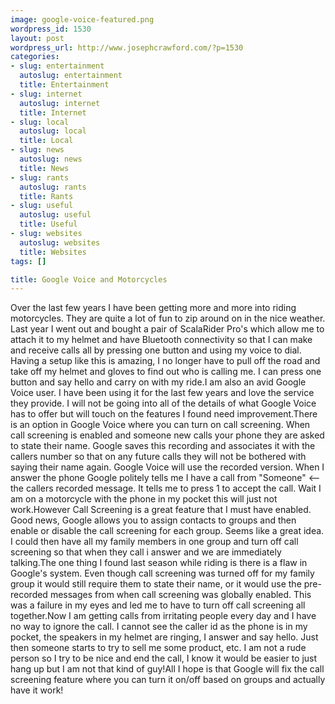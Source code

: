 ```yaml
--- 
image: google-voice-featured.png
wordpress_id: 1530
layout: post
wordpress_url: http://www.josephcrawford.com/?p=1530
categories: 
- slug: entertainment
  autoslug: entertainment
  title: Entertainment
- slug: internet
  autoslug: internet
  title: Internet
- slug: local
  autoslug: local
  title: Local
- slug: news
  autoslug: news
  title: News
- slug: rants
  autoslug: rants
  title: Rants
- slug: useful
  autoslug: useful
  title: Useful
- slug: websites
  autoslug: websites
  title: Websites
tags: []

title: Google Voice and Motorcycles
---
```

Over the last few years I have been getting more and more into riding motorcycles.  They are quite a lot of fun to zip around on in the nice weather.  Last year I went out and bought a pair of ScalaRider Pro's which allow me to attach it to my helmet and have Bluetooth connectivity so that I can make and receive calls all by pressing one button and using my voice to dial.  Having a setup like this is amazing, I no longer have to pull off the road and take off my helmet and gloves to find out who is calling me.  I can press one button and say hello and carry on with my ride.I am also an avid Google Voice user.  I have been using it for the last few years and love the service they provide.  I will not be going into all of the details of what Google Voice has to offer but will touch on the features I found need improvement.<!--more-->There is an option in Google Voice where you can turn on call screening.  When call screening is enabled and someone new calls your phone they are asked to state their name.  Google saves this recording and associates it with the callers number so that on any future calls they will not be bothered with saying their name again.  Google Voice will use the recorded version.  When I answer the phone Google politely tells me I have a call from "Someone" <-- the callers recorded message.  It tells me to press 1 to accept the call.  Wait I am on a motorcycle with the phone in my pocket this will just not work.However Call Screening is a great feature that I must have enabled.  Good news, Google allows you to assign contacts to groups and then enable or disable the call screening for each group.  Seems like a great idea. I could then have all my family members in one group and turn off call screening so that when they call i answer and we are immediately talking.The one thing I found last season while riding is there is a flaw in Google's system.  Even though call screening was turned off for my family group it would still require them to state their name, or it would use the pre-recorded messages from when call screening was globally enabled.  This was a failure in my eyes and led me to have to turn off call screening all together.Now I am getting calls from irritating people every day and I have no way to ignore the call.  I cannot see the caller id as the phone is in my pocket, the speakers in my helmet are ringing, I answer and say hello.  Just then someone starts to try to sell me some product, etc.  I am not a rude person so I try to be nice and end the call, I know it would be easier to just hang up but I am not that kind of guy!All I hope is that Google will fix the call screening feature where you can turn it on/off based on groups and actually have it work!
